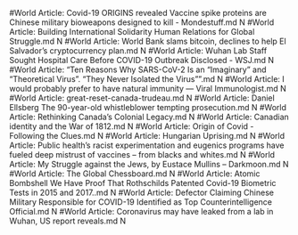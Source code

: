 #World
Article: Covid-19 ORIGINS revealed Vaccine spike proteins are Chinese military bioweapons designed to kill - Mondestuff.md N
#World
Article: Building International Solidarity Human Relations for Global Struggle.md N
#World
Article: World Bank slams bitcoin, declines to help El Salvador’s cryptocurrency plan.md N
#World
Article: Wuhan Lab Staff Sought Hospital Care Before COVID-19 Outbreak Disclosed - WSJ.md N
#World
Article: “Ten Reasons Why SARS-CoV-2 Is an “Imaginary” and “Theoretical Virus”. “They Never Isolated the Virus””.md N
#World
Article: I would probably prefer to have natural immunity — Viral Immunologist.md N
#World
Article: great-reset-canada-trudeau.md N
#World
Article: Daniel Ellsberg The 90-year-old whistleblower tempting prosecution.md N
#World
Article: Rethinking Canada’s Colonial Legacy.md N
#World
Article: Canadian identity and the War of 1812.md N
#World
Article: Origin of Covid - Following the Clues.md N
#World
Article: Hungarian Uprising.md N
#World
Article: Public health’s racist experimentation and eugenics programs have fueled deep mistrust of vaccines – from blacks and whites.md N
#World
Article: My Struggle against the Jews, by Eustace Mullins – Darkmoon.md N
#World
Article: The Global Chessboard.md N
#World
Article: Atomic Bombshell We Have Proof That Rothschilds Patented Covid-19 Biometric Tests in 2015 and 2017..md N
#World
Article: Defector Claiming Chinese Military Responsible for COVID-19 Identified as Top Counterintelligence Official.md N
#World
Article: Coronavirus may have leaked from a lab in Wuhan, US report reveals.md N

